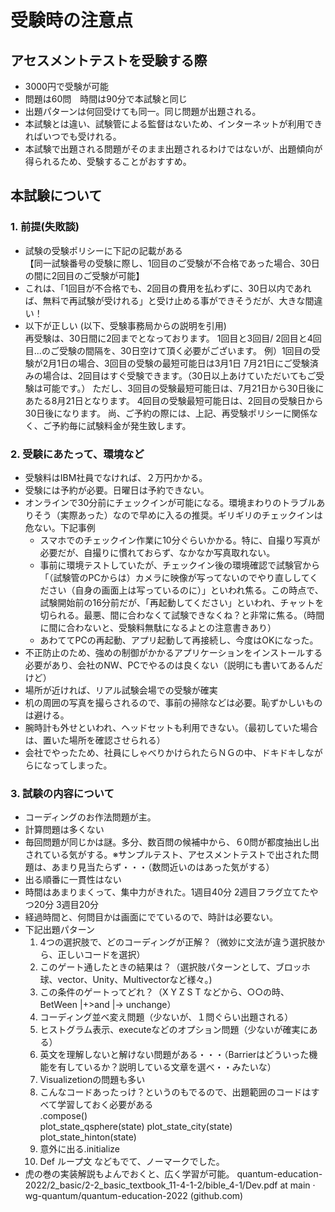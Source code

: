 
# 受験時の注意点

## アセスメントテストを受験する際

- 3000円で受験が可能
- 問題は60問　時間は90分で本試験と同じ
- 出題パターンは何回受けても同一。同じ問題が出題される。
- 本試験とは違い、試験管による監督はないため、インターネットが利用できればいつでも受けれる。
- 本試験で出題される問題がそのまま出題されるわけではないが、出題傾向が得られるため、受験することがおすすめ。

## 本試験について

### 1. 前提(失敗談)

- 試験の受験ポリシーに下記の記載がある <br>【同一試験番号の受験に際し、1回目のご受験が不合格であった場合、30日の間に2回目のご受験が可能】
- これは、「1回目が不合格でも、2回目の費用を払わずに、30日以内であれば、無料で再試験が受けれる」と受け止める事ができそうだが、大きな間違い！
- 以下が正しい (以下、受験事務局からの説明を引用) <br> 
    再受験は、30日間に2回までとなっております。
    1回目と3回目/ 2回目と4回目...のご受験の間隔を、30日空けて頂く必要がございます。
    例）1回目の受験が2月1日の場合、3回目の受験の最短可能日は3月1日
    7月21日にご受験済みの場合は、2回目はすぐ受験できます。（30日以上あけていただいてもご受験は可能です。）
    ただし、3回目の受験最短可能日は、7月21日から30日後にあたる8月21日となります。
    4回目の受験最短可能日は、2回目の受験日から30日後になります。
    尚、ご予約の際には、上記、再受験ポリシーに関係なく、ご予約毎に試験料金が発生致します。

### 2. 受験にあたって、環境など

- 受験料はIBM社員でなければ、２万円かかる。
- 受験には予約が必要。日曜日は予約できない。
- オンラインで30分前にチェックインが可能になる。環境まわりのトラブルありそう（実際あった）なので早めに入るの推奨。ギリギリのチェックインは危ない。下記事例
    - スマホでのチェックイン作業に10分ぐらいかかる。特に、自撮り写真が必要だが、自撮りに慣れておらず、なかなか写真取れない。
    - 事前に環境テストしていたが、チェックイン後の環境確認で試験官から「（試験管のPCからは）カメラに映像が写ってないのでやり直ししてください（自身の画面上は写っているのに）」といわれ焦る。この時点で、試験開始前の16分前だが、「再起動してください」といわれ、チャットを切られる。最悪、間に合わなくて試験できなくね？と非常に焦る。（時間に間に合わないと、受験料無駄になるよとの注意書きあり）
    - あわててPCの再起動、アプリ起動して再接続し、今度はOKになった。
- 不正防止のため、強めの制御がかかるアプリケーションをインストールする必要があり、会社のNW、PCでやるのは良くない（説明にも書いてあるんだけど） 
- 場所が近ければ、リアル試験会場での受験が確実
- 机の周囲の写真を撮らされるので、事前の掃除などは必要。恥ずかしいものは避ける。
- 腕時計も外せといわれ、ヘッドセットも利用できない。（最初していた場合は、置いた場所を確認させられる）
- 会社でやったため、社員にしゃべりかけられたらＮＧの中、ドキドキしながらになってしまった。

### 3. 試験の内容について

- コーディングのお作法問題が主。
- 計算問題は多くない
- 毎回問題が同じかは謎。多分、数百問の候補中から、６0問が都度抽出し出されている気がする。※サンプルテスト、アセスメントテストで出された問題は、あまり見当たらず・・・（数問近いのはあった気がする）
- 出る順番に一貫性はない
- 時間はあまりまくって、集中力がきれた。1週目40分 2週目フラグ立てたやつ20分 3週目20分
- 経過時間と、何問目かは画面にでているので、時計は必要ない。
- 下記出題パターン
    1. 4つの選択肢で、どのコーディングが正解？（微妙に文法が違う選択肢から、正しいコードを選択）    
    2. このゲート通したときの結果は？（選択肢パターンとして、ブロッホ球、vector、Unity、Multivectorなど様々。)
    3. この条件のゲートってどれ？（X Y Z S T などから、○○の時、BetWeen |+>and |-> unchange）
    4. コーディング並べ変え問題（少ないが、１問ぐらい出題される）
    5. ヒストグラム表示、executeなどのオプション問題（少ないが確実にある）
    6. 英文を理解しないと解けない問題がある・・・（Barrierはどういった機能を有しているか？説明している文章を選べ・・みたいな）
    7. Visualizetionの問題も多い
    8. こんなコードあったっけ？というのもでるので、出題範囲のコードはすべて学習しておく必要がある　<br>
    .compose() <br>
    plot_state_qsphere(state) plot_state_city(state) <br>
    plot_state_hinton(state) <br>
    9. 意外に出る.initialize 
    10. Def ループ文 などもでて、ノーマークでした。
- 虎の巻の実装解説もよんでおくと、広く学習が可能。
    quantum-education-2022/2_basic/2-2_basic_textbook_11-4-1-2/bible_4-1/Dev.pdf at main · wg-quantum/quantum-education-2022 (github.com)
